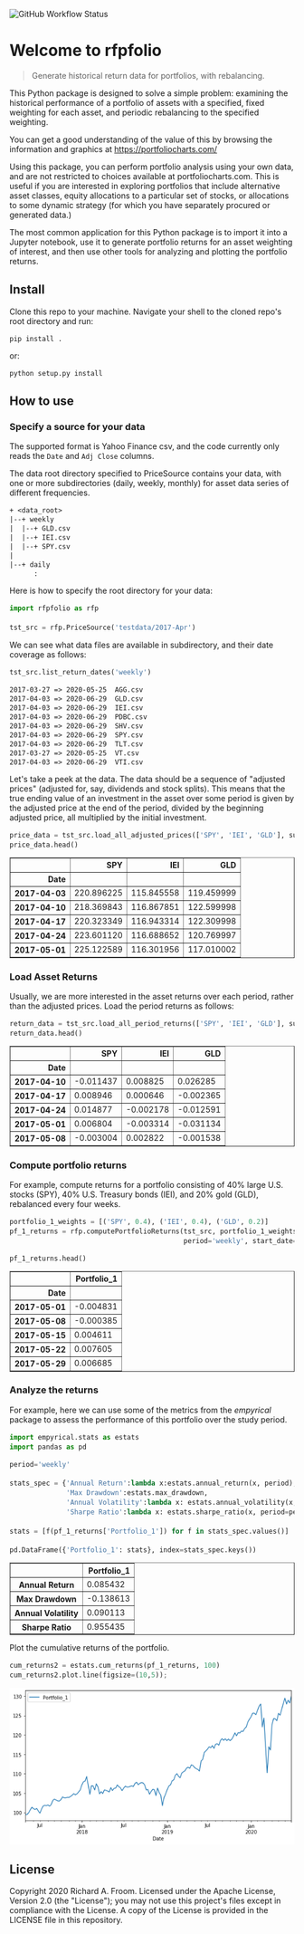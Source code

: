 ![GitHub Workflow Status](https://img.shields.io/github/workflow/status/rickatx/rfpfolio/CI)
<!-- 
https://shields.io/category/build
-->

# Welcome to rfpfolio
> Generate historical return data for portfolios, with rebalancing.


This Python package is designed to solve a simple problem: examining the historical performance of a portfolio of assets with a specified, fixed weighting for each asset, and periodic rebalancing to the specified weighting.

You can get a good understanding of the value of this by browsing the information and graphics at https://portfoliocharts.com/

Using this package, you can perform portfolio analysis using your own data, and are not restricted to choices available at portfoliocharts.com. This is useful if you are interested in exploring portfolios that include alternative asset classes, equity allocations to a particular set of stocks, or allocations to some dynamic strategy (for which you have separately procured or generated data.)

The most common application for this Python package is to import it into a Jupyter notebook, use it to generate portfolio returns for an asset weighting of interest, and then use other tools for analyzing and plotting the portfolio returns.

## Install

Clone this repo to your machine. Navigate your shell to the cloned repo's root directory and run:

```
pip install .
```
or:
```
python setup.py install
```

## How to use

### Specify a source for your data

The supported format is Yahoo Finance csv, and the code currently only reads the `Date` and `Adj Close` columns.

The data root directory specified to PriceSource contains your data, with one or more subdirectories (daily, weekly, monthly)
for asset data series of different frequencies.

```
+ <data_root>
|--+ weekly
|  |--+ GLD.csv
|  |--+ IEI.csv
|  |--+ SPY.csv
|
|--+ daily
      :
 ```
 
 Here is how to specify the root directory for your data:

```python
import rfpfolio as rfp

tst_src = rfp.PriceSource('testdata/2017-Apr')
```

We can see what data files are available in subdirectory, and their date coverage as follows:

```python
tst_src.list_return_dates('weekly')
```

    2017-03-27 => 2020-05-25  AGG.csv
    2017-04-03 => 2020-06-29  GLD.csv
    2017-04-03 => 2020-06-29  IEI.csv
    2017-04-03 => 2020-06-29  PDBC.csv
    2017-04-03 => 2020-06-29  SHV.csv
    2017-04-03 => 2020-06-29  SPY.csv
    2017-04-03 => 2020-06-29  TLT.csv
    2017-03-27 => 2020-05-25  VT.csv
    2017-04-03 => 2020-06-29  VTI.csv
    

Let's take a peek at the data. The data should be a sequence of "adjusted prices" (adjusted for, say, dividends and stock splits). This means that the true ending value of an investment in the asset over some period is given by the adjusted price at the end of the period, divided by the beginning adjusted price, all multiplied by the initial investment.

```python
price_data = tst_src.load_all_adjusted_prices(['SPY', 'IEI', 'GLD'], subdir='weekly')
price_data.head()
```




<div>
<style scoped>
    .dataframe tbody tr th:only-of-type {
        vertical-align: middle;
    }

    .dataframe tbody tr th {
        vertical-align: top;
    }

    .dataframe thead th {
        text-align: right;
    }
</style>
<table border="1" class="dataframe">
  <thead>
    <tr style="text-align: right;">
      <th></th>
      <th>SPY</th>
      <th>IEI</th>
      <th>GLD</th>
    </tr>
    <tr>
      <th>Date</th>
      <th></th>
      <th></th>
      <th></th>
    </tr>
  </thead>
  <tbody>
    <tr>
      <th>2017-04-03</th>
      <td>220.896225</td>
      <td>115.845558</td>
      <td>119.459999</td>
    </tr>
    <tr>
      <th>2017-04-10</th>
      <td>218.369843</td>
      <td>116.867851</td>
      <td>122.599998</td>
    </tr>
    <tr>
      <th>2017-04-17</th>
      <td>220.323349</td>
      <td>116.943314</td>
      <td>122.309998</td>
    </tr>
    <tr>
      <th>2017-04-24</th>
      <td>223.601120</td>
      <td>116.688652</td>
      <td>120.769997</td>
    </tr>
    <tr>
      <th>2017-05-01</th>
      <td>225.122589</td>
      <td>116.301956</td>
      <td>117.010002</td>
    </tr>
  </tbody>
</table>
</div>



### Load Asset Returns

Usually, we are more interested in the asset returns over each period, rather than the adjusted prices. Load the period returns as follows:

```python
return_data = tst_src.load_all_period_returns(['SPY', 'IEI', 'GLD'], subdir='weekly')
return_data.head()
```




<div>
<style scoped>
    .dataframe tbody tr th:only-of-type {
        vertical-align: middle;
    }

    .dataframe tbody tr th {
        vertical-align: top;
    }

    .dataframe thead th {
        text-align: right;
    }
</style>
<table border="1" class="dataframe">
  <thead>
    <tr style="text-align: right;">
      <th></th>
      <th>SPY</th>
      <th>IEI</th>
      <th>GLD</th>
    </tr>
    <tr>
      <th>Date</th>
      <th></th>
      <th></th>
      <th></th>
    </tr>
  </thead>
  <tbody>
    <tr>
      <th>2017-04-10</th>
      <td>-0.011437</td>
      <td>0.008825</td>
      <td>0.026285</td>
    </tr>
    <tr>
      <th>2017-04-17</th>
      <td>0.008946</td>
      <td>0.000646</td>
      <td>-0.002365</td>
    </tr>
    <tr>
      <th>2017-04-24</th>
      <td>0.014877</td>
      <td>-0.002178</td>
      <td>-0.012591</td>
    </tr>
    <tr>
      <th>2017-05-01</th>
      <td>0.006804</td>
      <td>-0.003314</td>
      <td>-0.031134</td>
    </tr>
    <tr>
      <th>2017-05-08</th>
      <td>-0.003004</td>
      <td>0.002822</td>
      <td>-0.001538</td>
    </tr>
  </tbody>
</table>
</div>



### Compute portfolio returns

For example, compute returns for a portfolio consisting of 40% large U.S. stocks (SPY), 40% U.S. Treasury bonds (IEI), and 20% gold (GLD), rebalanced every four weeks.

```python
portfolio_1_weights = [('SPY', 0.4), ('IEI', 0.4), ('GLD', 0.2)]
pf_1_returns = rfp.computePortfolioReturns(tst_src, portfolio_1_weights, "Portfolio_1", rebal_period=4, 
                                           period='weekly', start_date='2017-05-01')
```

```python
pf_1_returns.head()
```




<div>
<style scoped>
    .dataframe tbody tr th:only-of-type {
        vertical-align: middle;
    }

    .dataframe tbody tr th {
        vertical-align: top;
    }

    .dataframe thead th {
        text-align: right;
    }
</style>
<table border="1" class="dataframe">
  <thead>
    <tr style="text-align: right;">
      <th></th>
      <th>Portfolio_1</th>
    </tr>
    <tr>
      <th>Date</th>
      <th></th>
    </tr>
  </thead>
  <tbody>
    <tr>
      <th>2017-05-01</th>
      <td>-0.004831</td>
    </tr>
    <tr>
      <th>2017-05-08</th>
      <td>-0.000385</td>
    </tr>
    <tr>
      <th>2017-05-15</th>
      <td>0.004611</td>
    </tr>
    <tr>
      <th>2017-05-22</th>
      <td>0.007605</td>
    </tr>
    <tr>
      <th>2017-05-29</th>
      <td>0.006685</td>
    </tr>
  </tbody>
</table>
</div>



### Analyze the returns

For example, here we can use some of the metrics from the *empyrical* package to assess the performance of this portfolio over the study period.

```python
import empyrical.stats as estats
import pandas as pd
```

```python
period='weekly'

stats_spec = {'Annual Return':lambda x:estats.annual_return(x, period),
              'Max Drawdown':estats.max_drawdown,
              'Annual Volatility':lambda x: estats.annual_volatility(x, period), 
              'Sharpe Ratio':lambda x: estats.sharpe_ratio(x, period=period)}

stats = [f(pf_1_returns['Portfolio_1']) for f in stats_spec.values()]

pd.DataFrame({'Portfolio_1': stats}, index=stats_spec.keys())
```




<div>
<style scoped>
    .dataframe tbody tr th:only-of-type {
        vertical-align: middle;
    }

    .dataframe tbody tr th {
        vertical-align: top;
    }

    .dataframe thead th {
        text-align: right;
    }
</style>
<table border="1" class="dataframe">
  <thead>
    <tr style="text-align: right;">
      <th></th>
      <th>Portfolio_1</th>
    </tr>
  </thead>
  <tbody>
    <tr>
      <th>Annual Return</th>
      <td>0.085432</td>
    </tr>
    <tr>
      <th>Max Drawdown</th>
      <td>-0.138613</td>
    </tr>
    <tr>
      <th>Annual Volatility</th>
      <td>0.090113</td>
    </tr>
    <tr>
      <th>Sharpe Ratio</th>
      <td>0.955435</td>
    </tr>
  </tbody>
</table>
</div>



Plot the cumulative returns of the portfolio.

```python
cum_returns2 = estats.cum_returns(pf_1_returns, 100)
cum_returns2.plot.line(figsize=(10,5));
```


![png](docs/images/output_22_0.png)


## License

Copyright 2020 Richard A. Froom. Licensed under the Apache License, Version 2.0 (the "License"); you may not use this project's files except in compliance with the License. A copy of the License is provided in the LICENSE file in this repository.
